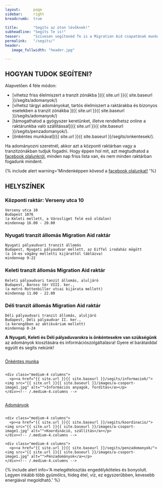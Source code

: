 ```yaml
---
layout:      page
sidebar:     right
breadcrumb:  true

title:       "Segíts az úton lévőknek!"
subheadline: "Segíts Te is!"
teaser:      "Szívesen segítenéd Te is a Migration Aid csapatának munkáját? Az alábbi módokon tudod ezt megtenni."
permalink:   "/segits/"
header:
   image_fullwidth: "header.jpg"

---
```


## HOGYAN TUDOK SEGÍTENI?

Alapvetően 4 féle módon:

  - [vihetsz friss élelmiszert a tranzit zónákba ]({{ site.url }}{{ site.baseurl }}/segits/adomanyok/) 
  - [vihetsz tárgyi adományokat, tartós élelmiszert a raktárakba és bizonyos esetekben a tranzit zónákba ]({{ site.url }}{{ site.baseurl }}/segits/adomanyok/)
  - [támogathatod a gyógyszer keretünket, illetve rendelhetsz online a raktárunkba való szállítással]({{ site.url }}{{ site.baseurl }}/segits/penzadomanyok/).
  - [önkéntes munkával]({{ site.url }}{{ site.baseurl }}/segits/onkentesek/).


Ha adományozni szeretnél, akkor azt a központi raktárban vagy a tranzitzónákban tudjuk fogadni. Hogy éppen hol mit, azt megtudhatod a [facebook olalunkról](https://www.facebook.com/migrationaidhungary), minden nap friss lista van, és nem minden raktárban fogadunk mindent.  

{% include alert warning='Mindenképpen kövesd a <a href="https://www.facebook.com/migrationaidhungary"> facebook olalunkat!</a> '%}

## HELYSZÍNEK

### **Központi raktár: Verseny utca 10**

    Verseny utca 10
    Budapest 1076
    (a Keleti mellett, a Városliget felé eső oldalon) 
    mindennap 16.00 - 20.00 

### **Nyugati tranzit állomás Migration Aid raktár**

    Nyugati pályaudvari tranzit állomás
    Budapest, Nyugati pályaudvar mellett, az Eiffel irodaház mögött 
    (a 14-es vágány melletti kijárattól táblázva)
    mindennap 9-22


### **Keleti tranzit állomás Migration Aid raktár** 

    Keleti pályaudvari tanzit állomás, aluljáró
    Budapest, Baross tér VIII. ker., 
    (a metró Rottenbiller utcai kijárata mellett)
    mindennap 11.00 - 22.00


### **Déli tranzit állomás Migration Aid raktár**

    Déli pályaudvari tranzit állomás, aluljáró
    Budapest, Déli pályaudvar II. ker., 
    (a kerengőben az aktikvárium mellett)
    mindennap 0-24

<!--
### **Mozsár utcai raktár**

    Caledonia Étterem,
    Budapest 1066. Mozsár utca 9 
    mindennap 14.00.-19.00. 

-->
**A Nyugati, Keleti és Déli pályaduvarokra is önkéntesekre van szükségünk** az adományok kiosztására és információszolgáltalásra! Gyere el barátaiddal együtt és segíts nekünk!


<div class="row t30">
    <div class="medium-4 columns">
        <p><a href="{{ site.url }}{{ site.baseurl }}/segits/onkentesek/"><img src="{{ site.url }}{{ site.baseurl }}/images/onkentes.png" alt="">Önkéntes munka</a></p>
    </div><!-- /.medium-4.columns -->

  <!--  <div class="medium-4 columns">
      <p><a href="{{ site.url }}{{ site.baseurl }}/segits/elelmiszer/"><img src="{{ site.url }}{{ site.baseurl }}/images/elelmiszer.png" alt="">Élelmiszer-csomagok</a></p>
    </div>--><!-- /.medium-4.columns -->

    <div class="medium-4 columns">
      <p><a href="{{ site.url }}{{ site.baseurl }}/segits/informaciok/"><img src="{{ site.url }}{{ site.baseurl }}/images/a-csoport-image1.jpg" alt="">Információs anyagok, fordítás</a></p>
    </div><!-- /.medium-4.columns -->
</div><!-- /.row -->

<div class="row t30">
    <div class="medium-4 columns">
      <p><a href="{{ site.url }}{{ site.baseurl }}/segits/adomanyok/"><img src="{{ site.url }}{{ site.baseurl }}/images/adomany.png" alt="">Adományok</a></p>
    </div><!-- /.medium-4.columns -->

    <div class="medium-4 columns">
      <p><a href="{{ site.url }}{{ site.baseurl }}/segits/koordinacio/"><img src="{{ site.url }}{{ site.baseurl }}/images/a-csoport-image1.jpg" alt="">Koordináció, szállítás</a></p>
    </div><!-- /.medium-4.columns -->

    <div class="medium-4 columns">
      <p><a href="{{ site.url }}{{ site.baseurl }}/segits/penzadomanyok/"><img src="{{ site.url }}{{ site.baseurl }}/images/a-csoport-image1.jpg" alt="">Pénzadományok</a></p>
    </div><!-- /.medium-4.columns -->
</div><!-- /.row -->

{% include alert info='A melegételosztás engedélyköteles és bonyolult. Legyen inkább több gyümölcs, hideg étel, víz, ez egyszerűbben, kevesebb energiával megoldható.' %}
